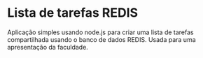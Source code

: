 # Lista de tarefas REDIS
 Aplicação simples usando node.js para criar uma lista de tarefas compartilhada usando o banco de dados REDIS. Usada para uma apresentação da faculdade.
